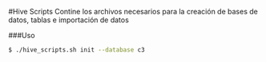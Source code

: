 #Hive Scripts
Contine los archivos necesarios para la creación de bases de datos, tablas e importación de datos

###Uso

```bash
$ ./hive_scripts.sh init --database c3
```
